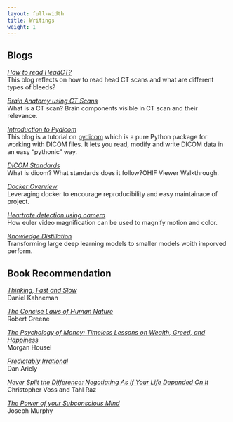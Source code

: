 ```yaml
---
layout: full-width
title: Writings
weight: 1
---
```


## Blogs
[*How to read HeadCT?*](https://ujjwal9.ml/blog/medicine/2021/01/09/how-to-read-head-ct.html)<br/>This blog reflects on how to read head CT scans and what are different types of bleeds?

[*Brain Anatomy using CT Scans*](https://ujjwal9.ml/blog/medicine/2021/01/05/ct-brain-anatomy.html)<br/> What is a CT scan? Brain components visible in CT scan and their relevance.

[*Introduction to Pydicom*](https://ujjwal9.ml/blog/medicine/library/2020/12/31/pydicom-tutorial.html)<br/>This blog is a tutorial on [pydicom](https://pydicom.github.io/) which is a pure Python package for working with DICOM files. It lets you read, modify and write DICOM data in an easy “pythonic” way.

[*DICOM Standards*](https://ujjwal9.ml/blog/medicine/2020/12/28/dicom-intro.html)<br/>What is dicom? What standards does it follow?OHIF Viewer Walkthrough.

[*Docker Overview*](https://ujjwal9.ml/blog/docker/dl-tools/2020/12/24/docker.html)<br/>Leveraging docker to encourage reproducibility and easy maintainace of project.

[*Heartrate detection using camera*](https://ujjwal9.ml/blog/maths/video/2019/04/06/heartrate-detection.html)<br/>How euler video magnification can be used to magnify motion and color.

[*Knowledge Distillation*](articles/18/knowledge-distillation)<br/>Transforming large deep learning models to smaller models woith imporved perform.


## Book Recommendation

[*Thinking, Fast and Slow*]()<br/>Daniel Kahneman

[*The Concise Laws of Human Nature*]()<br/>Robert Greene

[*The Psychology of Money: Timeless Lessons on Wealth, Greed, and Happiness*]()<br/>Morgan Housel 

[*Predictably Irrational*]()<br/>Dan Ariely

[*Never Split the Difference: Negotiating As If Your Life Depended On It*]()<br />Christopher Voss and Tahl Raz

[*The Power of your Subconscious Mind*]()<br />Joseph Murphy

<!-- ## Software
[*Is the Weather Weird?*](https://www.istheweatherweird.com)<br/>Jonah-Bloch Johnson and I made a website to help answer that question. Bea Malsky made a [twitter bot](https://twitter.com/itww_chicago).

[*Higher Ground*](https://github.com/potash/higher-ground)<br/>This work-in-progress uses OpenStreetMap data to analyze and visualize urban greenspace. I used it to write the above [article](articles/17/chicago-parks) about Chicago greenspace.

[*drain*](https://github.com/potash/drain)<br/>This is a simple and powerful Python framework for reproducible and parallel data science workflows.

[*collate*](https://github.com/dssg/collate)<br/>This is a Python library for generating spatiotemporal aggregation SQL queries, primarily for building features for machine learning and other models.

[*acs2pgsql*](https://github.com/dssg/acs2pgsql)<br/>This is a [drake](https://github.com/factual/drake) workflow for bulk importing the American Community Survey (ACS) data and TIGER shapefiles from the U.S. Census FTP into a PostgreSQL database.

[*dmr2pgsql*](https://github.com/dssg/il-dmr)<br/>This script downloads and imports discharge monitoring reports from the Illinois EPA website for the University of Chicago's [Environmental Law Clinic](http://www.law.uchicago.edu/clinics/environmental).

[*Visible Hand*](https://github.com/potash/visiblehand-core)<br/>This software for calculating the carbon footprint of flights and utilities by parsing e-mail receipts and integrating various aircraft and energy emissions databases.

[*Cook Scheduler*](https://github.com/potash/cook_scheduler)<br/>This python script uses linear programming to optimize the selection of a cook schedule given each cook's preferences.

## Teaching

[*Multilevel Regression Modeling for Public Policy*](assets/pdf/syllabus/multilevel.pdf) (PPHA 41420)<br/>
Regression from the Bayesian perspective and an introduction to multilevel modeling through examples in public health and political science.

[*Introduction to Program Evaluation*](assets/pdf/syllabus/program_eval.pdf) (PBPL 26433)<br/>
Introduction to regression and its application to observational and quasi-experimental causal inference for policy evaluation.

[*Introduction to Programming for Public Policy*](https://harris-ippp.github.io/) (PPHA 30550)<br/>
Introduction to data analysis in python with pandas along with bits of web APIs, databases, and GIS. -->

